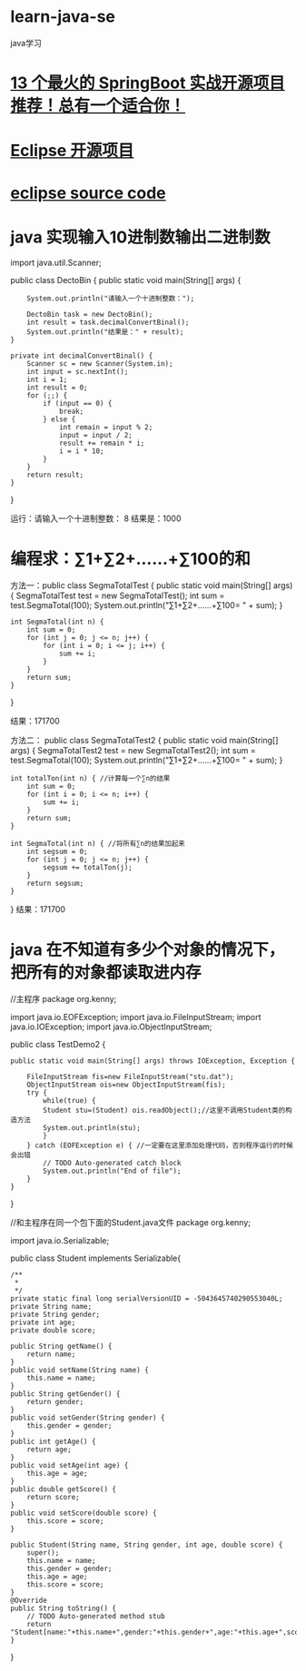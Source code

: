 # learn-java-se

java学习
# <a href="https://juejin.cn/post/6844904071145455624">13 个最火的 SpringBoot 实战开源项目推荐！总有一个适合你！</a>
# <a href="https://projects.eclipse.org/">Eclipse 开源项目</a>
# <a href="https://git.eclipse.org/c/?p=about">eclipse source code</a>
# java 实现输入10进制数输出二进制数
import java.util.Scanner;

public class DectoBin {
    public static void main(String[] args) {

        System.out.println("请输入一个十进制整数：");

        DectoBin task = new DectoBin();
        int result = task.decimalConvertBinal();
        System.out.println("结果是：" + result);
    }

    private int decimalConvertBinal() {
        Scanner sc = new Scanner(System.in);
        int input = sc.nextInt();
        int i = 1;
        int result = 0;
        for (;;) {
            if (input == 0) {
                break;
            } else {
                int remain = input % 2;
                input = input / 2;
                result += remain * i;
                i = i * 10;
            }
        }
        return result;
    }

}

运行：请输入一个十进制整数：
8
结果是：1000

#  编程求：∑1+∑2+……+∑100的和
方法一：public class SegmaTotalTest {
    public static void main(String[] args) {
        SegmaTotalTest test = new SegmaTotalTest();
        int sum = test.SegmaTotal(100);
        System.out.println("∑1+∑2+……+∑100= " + sum);
    }

    int SegmaTotal(int n) {
        int sum = 0;
        for (int j = 0; j <= n; j++) {
            for (int i = 0; i <= j; i++) {
                sum += i;
            }
        }
        return sum;
    }
}

结果：171700

方法二：
public class SegmaTotalTest2 {
    public static void main(String[] args) {
        SegmaTotalTest2 test = new SegmaTotalTest2();
        int sum = test.SegmaTotal(100);
        System.out.println("∑1+∑2+……+∑100= " + sum);
    }

    int totalTon(int n) { //计算每一个∑n的结果
        int sum = 0;
        for (int i = 0; i <= n; i++) {
            sum += i;
        }
        return sum;
    }

    int SegmaTotal(int n) { //将所有∑n的结果加起来
        int segsum = 0;
        for (int j = 0; j <= n; j++) {
            segsum += totalTon(j);
        }
        return segsum;
    }
}
结果：171700

# java 在不知道有多少个对象的情况下，把所有的对象都读取进内存
//主程序
package org.kenny;

import java.io.EOFException;
import java.io.FileInputStream;
import java.io.IOException;
import java.io.ObjectInputStream;
 


public class TestDemo2 {

	public static void main(String[] args) throws IOException, Exception {
		 
		FileInputStream fis=new FileInputStream("stu.dat");
		ObjectInputStream ois=new ObjectInputStream(fis);
		try {
			while(true) {
			Student stu=(Student) ois.readObject();//这里不调用Student类的构造方法
			System.out.println(stu);
			}
		} catch (EOFException e) { //一定要在这里添加处理代码，否则程序运行的时候会出错
			// TODO Auto-generated catch block
			System.out.println("End of file");
		}
	}

}

//和主程序在同一个包下面的Student.java文件
package org.kenny;

import java.io.Serializable;

public class Student implements Serializable{
	
	/**
	 * 
	 */
	private static final long serialVersionUID = -5043645740290553040L;
	private String name;
	private String gender;
	private int age;
	private double score;
	
	public String getName() {
		return name;
	}
	public void setName(String name) {
		this.name = name;
	}
	public String getGender() {
		return gender;
	}
	public void setGender(String gender) {
		this.gender = gender;
	}
	public int getAge() {
		return age;
	}
	public void setAge(int age) {
		this.age = age;
	}
	public double getScore() {
		return score;
	}
	public void setScore(double score) {
		this.score = score;
	}
	
	public Student(String name, String gender, int age, double score) {
		super();
		this.name = name;
		this.gender = gender;
		this.age = age;
		this.score = score;
	}
	@Override
	public String toString() {
		// TODO Auto-generated method stub
		return "Student[name:"+this.name+",gender:"+this.gender+",age:"+this.age+",score:"+this.score+"]";
	}
}
 
